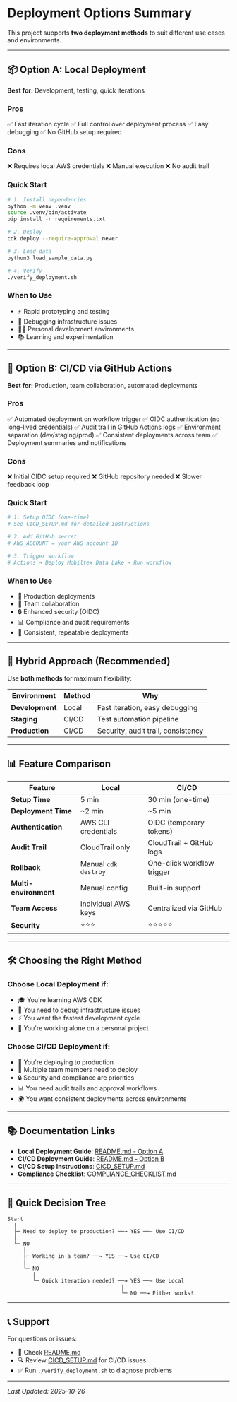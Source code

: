 # Deployment Options Summary

This project supports **two deployment methods** to suit different use cases and environments.

---

## 📦 Option A: Local Deployment

**Best for:** Development, testing, quick iterations

### Pros
✅ Fast iteration cycle
✅ Full control over deployment process
✅ Easy debugging
✅ No GitHub setup required

### Cons
❌ Requires local AWS credentials
❌ Manual execution
❌ No audit trail

### Quick Start
```bash
# 1. Install dependencies
python -m venv .venv
source .venv/bin/activate
pip install -r requirements.txt

# 2. Deploy
cdk deploy --require-approval never

# 3. Load data
python3 load_sample_data.py

# 4. Verify
./verify_deployment.sh
```

### When to Use
- ⚡ Rapid prototyping and testing
- 🔧 Debugging infrastructure issues
- 👨‍💻 Personal development environments
- 📚 Learning and experimentation

---

## 🚀 Option B: CI/CD via GitHub Actions

**Best for:** Production, team collaboration, automated deployments

### Pros
✅ Automated deployment on workflow trigger
✅ OIDC authentication (no long-lived credentials)
✅ Audit trail in GitHub Actions logs
✅ Environment separation (dev/staging/prod)
✅ Consistent deployments across team
✅ Deployment summaries and notifications

### Cons
❌ Initial OIDC setup required
❌ GitHub repository needed
❌ Slower feedback loop

### Quick Start
```bash
# 1. Setup OIDC (one-time)
# See CICD_SETUP.md for detailed instructions

# 2. Add GitHub secret
# AWS_ACCOUNT = your AWS account ID

# 3. Trigger workflow
# Actions → Deploy Mobiltex Data Lake → Run workflow
```

### When to Use
- 🏢 Production deployments
- 👥 Team collaboration
- 🔒 Enhanced security (OIDC)
- 📊 Compliance and audit requirements
- 🔄 Consistent, repeatable deployments

---

## 🔄 Hybrid Approach (Recommended)

Use **both methods** for maximum flexibility:

| Environment | Method | Why |
|------------|--------|-----|
| **Development** | Local | Fast iteration, easy debugging |
| **Staging** | CI/CD | Test automation pipeline |
| **Production** | CI/CD | Security, audit trail, consistency |

---

## 📊 Feature Comparison

| Feature | Local | CI/CD |
|---------|-------|-------|
| **Setup Time** | 5 min | 30 min (one-time) |
| **Deployment Time** | ~2 min | ~5 min |
| **Authentication** | AWS CLI credentials | OIDC (temporary tokens) |
| **Audit Trail** | CloudTrail only | CloudTrail + GitHub logs |
| **Rollback** | Manual `cdk destroy` | One-click workflow trigger |
| **Multi-environment** | Manual config | Built-in support |
| **Team Access** | Individual AWS keys | Centralized via GitHub |
| **Security** | ⭐⭐⭐ | ⭐⭐⭐⭐⭐ |

---

## 🛠️ Choosing the Right Method

### Choose **Local Deployment** if:
- 🎓 You're learning AWS CDK
- 🔧 You need to debug infrastructure issues
- ⚡ You want the fastest development cycle
- 👤 You're working alone on a personal project

### Choose **CI/CD Deployment** if:
- 🏢 You're deploying to production
- 👥 Multiple team members need to deploy
- 🔒 Security and compliance are priorities
- 📊 You need audit trails and approval workflows
- 🌍 You want consistent deployments across environments

---

## 📚 Documentation Links

- **Local Deployment Guide**: [README.md - Option A](./README.md#option-a-local-deployment)
- **CI/CD Deployment Guide**: [README.md - Option B](./README.md#option-b-cicd-deployment-via-github-actions)
- **CI/CD Setup Instructions**: [CICD_SETUP.md](./CICD_SETUP.md)
- **Compliance Checklist**: [COMPLIANCE_CHECKLIST.md](./COMPLIANCE_CHECKLIST.md)

---

## 🚦 Quick Decision Tree

```
Start
  |
  ├─ Need to deploy to production? ──→ YES ──→ Use CI/CD
  |
  └─ NO
     |
     ├─ Working in a team? ──→ YES ──→ Use CI/CD
     |
     └─ NO
        |
        └─ Quick iteration needed? ──→ YES ──→ Use Local
                                    |
                                    └─ NO ──→ Either works!
```

---

## 📞 Support

For questions or issues:
- 📖 Check [README.md](./README.md)
- 🔍 Review [CICD_SETUP.md](./CICD_SETUP.md) for CI/CD issues
- ✅ Run `./verify_deployment.sh` to diagnose problems

---

*Last Updated: 2025-10-26*
